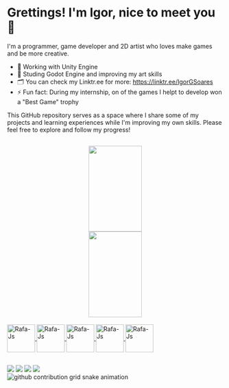 # Grettings! I'm **Igor**, nice to meet you 👋

I'm a programmer, game developer and 2D artist who loves make games and be more creative.

- 🔭 Working with Unity Engine
- 🌱 Studing Godot Engine and improving my art skills
- 🗂️ You can check my Linktr.ee for more: https://linktr.ee/IgorGSoares
- ⚡ Fun fact: During my internship, on of the games I helpt to develop won a "Best Game" trophy

This GitHub repository serves as a space where I share some of my projects and learning experiences while I'm improving my own skills. Please feel free to explore and follow my progress! 

##

<!--github stats-->
<!--
![Igor's GitHub stats](https://github-readme-stats.vercel.app/api?username=IgorGSoares&icons=true&theme=aura_dark&rank_icon=github)
![Top Langs](https://github-readme-stats.vercel.app/api/top-langs/?username=IgorGSoares&theme=aura_dark&layout=compact)
-->

<div align="center" style="display: inline">
   <a href="https://github.com/IgorGSoares">
   <div style="display: inline_block">
      <img height="200em" width="49.8%" src="https://github-readme-stats.vercel.app/api?username=IgorGSoares&show_icons=true&include_all_commits=true&count_private=true&bg_color=151515&border_color=9C4E6A&title_color=d7d8c0&text_color=d1c89a&icon_color=5aa2c9&rank_icon=github"/>
      <img height="200em" width="49.6%" src="https://github-readme-stats.vercel.app/api/top-langs/?username=IgorGSoares&layout=compact&langs_count=7&bg_color=151515&border_color=9C4E6A&title_color=d7d8c0&text_color=d5e5e4&icon_color=5aa2c9"/>
   </div>
</div>



<!--Images of my main tools and languages-->
<!--**MAIN TOOLS**-->
<div style="display: inline_block"><br>
  <img align="center" alt="Rafa-Js" height="65" width="65" <img src="https://cdn.jsdelivr.net/gh/devicons/devicon@latest/icons/unity/unity-original.svg">
  <img align="center" alt="Rafa-Js" height="65" width="65" <img src="https://cdn.jsdelivr.net/gh/devicons/devicon@latest/icons/csharp/csharp-original.svg">
  <img align="center" alt="Rafa-Js" height="65" width="65" <img src="https://cdn.jsdelivr.net/gh/devicons/devicon@latest/icons/vscode/vscode-original.svg">
  <img align="center" alt="Rafa-Js" height="65" width="65" <img src="https://cdn.jsdelivr.net/gh/devicons/devicon@latest/icons/inkscape/inkscape-original.svg">
  <img align="center" alt="Rafa-Js" height="65" width="65" <img src="https://cdn.jsdelivr.net/gh/devicons/devicon@latest/icons/trello/trello-original.svg">
</div>

##

<!--Images of other tools and languages I previously worked-->
<!--
**OTHER TOOLS**
<div style="display: inline_block"><br>
  <img align="center" alt="Rafa-Js" height="65" width="65" src="https://raw.githubusercontent.com/devicons/devicon/master/icons/javascript/javascript-plain.svg">
  <img align="center" alt="Rafa-Js" height="65" width="65" <img src="https://cdn.jsdelivr.net/gh/devicons/devicon@latest/icons/gimp/gimp-original.svg">
  <img align="center" alt="Rafa-Js" height="65" width="65" <img src="https://cdn.jsdelivr.net/gh/devicons/devicon@latest/icons/godot/godot-original.svg">
  <img align="center" alt="Rafa-Js" height="65" width="65" <img src="https://cdn.jsdelivr.net/gh/devicons/devicon@latest/icons/renpy/renpy-original.svg">
</div>
-->

<!--
    <img align="center" alt="Rafa-HTML" height="30" width="40" src="https://raw.githubusercontent.com/devicons/devicon/master/icons/html5/html5-original.svg">
    <img align="center" alt="Rafa-CSS" height="30" width="40" src="https://raw.githubusercontent.com/devicons/devicon/master/icons/css3/css3-original.svg">
    <img align="center" alt="Rafa-Csharp" height="30" width="40" src="https://raw.githubusercontent.com/devicons/devicon/master/icons/csharp/csharp-original.svg">
  -->

<!--My social medias-->
<div> 
  <a href="https://www.instagram.com/igorgilbertosoares" target="_blank"><img src="https://img.shields.io/badge/-Instagram-%23E4405F?style=for-the-badge&logo=instagram&logoColor=white" target="_blank"></a>
  <a href="https://discordapp.com/users/501864910049771520" target="_blank"><img src="https://img.shields.io/badge/Discord-7289DA?style=for-the-badge&logo=discord&logoColor=white" target="_blank"></a> 
  <a href = "mailto:igorgilbertosoares@gmail.com"><img src="https://img.shields.io/badge/-Gmail-%23333?style=for-the-badge&logo=gmail&logoColor=white" target="_blank"></a>
  <a href="https://www.linkedin.com/in/igor-gilberto-soares-004651232/" target="_blank"><img src="https://img.shields.io/badge/-LinkedIn-%230077B5?style=for-the-badge&logo=linkedin&logoColor=white" target="_blank"></a> 
  <!--
  <a href="https://www.youtube.com/channel/UC_-uuuZbY0AAt9CViNzvc-Q" target="_blank"><img src="https://img.shields.io/badge/YouTube-FF0000?style=for-the-badge&logo=youtube&logoColor=white" target="_blank"></a>
  <a href="https://www.twitch.tv/rafaballerinii" target="_blank"><img src="https://img.shields.io/badge/Twitch-9146FF?style=for-the-badge&logo=twitch&logoColor=white" target="_blank"></a>
  -->
</div>

<!--Da cute snake-->
<picture>
  <source media="(prefers-color-scheme: dark)" srcset="https://raw.githubusercontent.com/IgorGSoares/IgorGSoares/output/github-contribution-grid-snake-dark.svg">
  <source media="(prefers-color-scheme: light)" srcset="https://raw.githubusercontent.com/IgorGSoares/IgorGSoares/output/github-contribution-grid-snake.svg">
  <img alt="github contribution grid snake animation" src="https://raw.githubusercontent.com/IgorGSoares/IgorGSoares/output/github-contribution-grid-snake.svg">
</picture>
